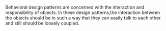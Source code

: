 Behavioral design patterns are concerned with the interaction and responsibility of objects. In these design patterns,the interaction between the objects should be in such a way that they can easily talk to each other and still should be loosely coupled.